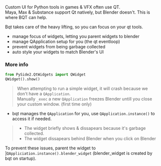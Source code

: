 Custom UI for Python tools in games & VFX often use QT.<br>
Maya, Max & Substance support Qt natively, but Blender doesn't. This is where BQT can help.<br>

Bqt takes care of the heavy lifting, so you can focus on your qt tools.
- manage focus of widgets, letting you parent widgets to blender
- manage QApplication setup for you (the qt eventloop)
- prevent widgets from being garbage collected
- auto style your widgets to match Blender's UI

### More info

```python
from PySide2.QtWidgets import QWidget
QWidget().show()
```

> When attempting to run a simple widget, it will crash because we don't have a `QApplication`.<br>
Manually `_exec` a new `QApplication` freezes Blender untill you close your custom window. (first time only)

- bqt manages the `QApplication` for you, use `QApplication.instance()` to access it if needed.

> - The widget briefly shows & dissapears because it's garbage collected.
> - The widget dissapears behind Blender when you click on Blender

To prevent these issues, parent the widget to ]`QAppliciation.instance().blender_widget` (blender_widget is created by bqt on startup).
